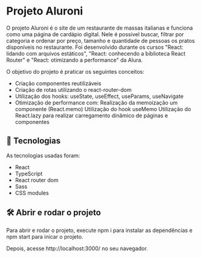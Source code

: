 # Projeto Aluroni
O projeto Aluroni é o site de um restaurante de massas italianas e funciona como uma página de cardápio digital. Nele é possivel buscar, filtrar por categoria e ordenar por preço, tamanho e quantidade de pessoas os pratos disponíveis no restaurante. Foi desenvolvido durante os cursos "React: lidando com arquivos estáticos", "React: conhecendo a biblioteca React Router" e "React: otimizando a performance" da Alura.

O objetivo do projeto é praticar os seguintes conceitos:
 - Criação componentes reutilizáveis
 - Criação de rotas utilizando o react-router-dom
 - Utilização dos hooks: useState, useEffect, useParams, useNavigate
 - Otimização de performance com: 
   Realização da memoização um componente (React.memo) 
   Utilização do hook useMemo
   Utilização do React.lazy para realizar carregamento dinâmico de páginas e componentes
    
 
## 🔧 Tecnologias
As tecnologias usadas foram:
- React
- TypeScript
- React router dom
- Sass
- CSS modules

## 🛠️ Abrir e rodar o projeto
Para abrir e rodar o projeto, execute npm i para instalar as dependências e npm start para inicar o projeto.

Depois, acesse http://localhost:3000/ no seu navegador.
